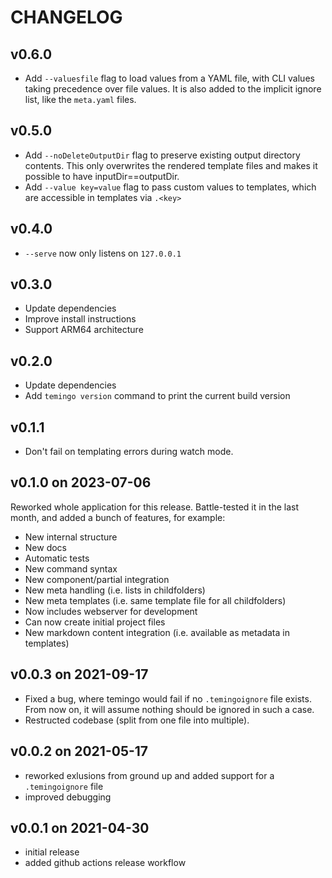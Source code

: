 # CHANGELOG

## v0.6.0

- Add `--valuesfile` flag to load values from a YAML file, with CLI values taking precedence over file values. It is also added to the implicit ignore list, like the `meta.yaml` files.

## v0.5.0

- Add `--noDeleteOutputDir` flag to preserve existing output directory contents. This only overwrites the rendered template files and makes it possible to have inputDir==outputDir.
- Add `--value key=value` flag to pass custom values to templates, which are accessible in templates via `.<key>`

## v0.4.0

- `--serve` now only listens on `127.0.0.1`

## v0.3.0

- Update dependencies
- Improve install instructions
- Support ARM64 architecture

## v0.2.0

- Update dependencies
- Add `temingo version` command to print the current build version

## v0.1.1

- Don't fail on templating errors during watch mode.

## v0.1.0 on 2023-07-06

Reworked whole application for this release. Battle-tested it in the last month, and added a bunch of features, for example:

- New internal structure
- New docs
- Automatic tests
- New command syntax
- New component/partial integration
- New meta handling (i.e. lists in childfolders)
- New meta templates (i.e. same template file for all childfolders)
- Now includes webserver for development
- Can now create initial project files
- New markdown content integration (i.e. available as metadata in templates)

## v0.0.3 on 2021-09-17

- Fixed a bug, where temingo would fail if no `.temingoignore` file exists.
  From now on, it will assume nothing should be ignored in such a case.
- Restructed codebase (split from one file into multiple).

## v0.0.2 on 2021-05-17

- reworked exlusions from ground up and added support for a `.temingoignore` file
- improved debugging

## v0.0.1 on 2021-04-30

- initial release
- added github actions release workflow
